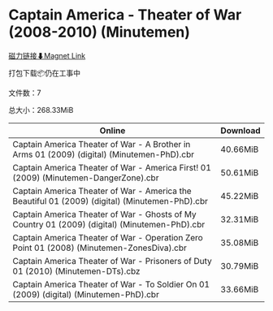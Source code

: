 # Captain America - Theater of War (2008-2010) (Minutemen)

[磁力链接⬇Magnet Link](magnet:?xt=urn:btih:c81a40fe93fd3d0d61dc2217ad9c6b9ec88f7ab0&dn=Captain%20America%20-%20Theater%20of%20War%20%282008-2010%29%20%28Minutemen%29)

打包下载📦仍在工事中

文件数：7

总大小：268.33MiB

Online | Download
--- | ---
Captain America Theater of War - A Brother in Arms 01 (2009) (digital) (Minutemen-PhD).cbr | 40.66MiB
Captain America Theater of War - America First! 01 (2009) (Minutemen-DangerZone).cbr | 50.61MiB
Captain America Theater of War - America the Beautiful 01 (2009) (digital) (Minutemen-PhD).cbr | 45.22MiB
Captain America Theater of War - Ghosts of My Country 01 (2009) (digital) (Minutemen-PhD).cbr | 32.31MiB
Captain America Theater of War - Operation Zero Point 01 (2008) (Minutemen-ZonesDiva).cbr | 35.08MiB
Captain America Theater of War - Prisoners of Duty 01 (2010) (Minutemen-DTs).cbz | 30.79MiB
Captain America Theater of War - To Soldier On 01 (2009) (digital) (Minutemen-PhD).cbr | 33.66MiB